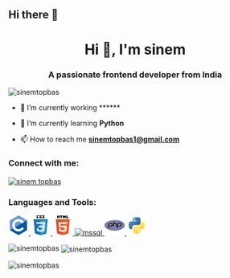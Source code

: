 ## Hi there 👋
<h1 align="center">Hi 👋, I'm sinem</h1>
<h3 align="center">A passionate frontend developer from India</h3>

<p align="left"> <img src="https://komarev.com/ghpvc/?username=sinemtopbas&label=Profile%20views&color=0e75b6&style=flat" alt="sinemtopbas" /> </p>

- 🔭 I’m currently working ******

- 🌱 I’m currently learning **Python**

- 📫 How to reach me **sinemtopbas1@gmail.com**

<h3 align="left">Connect with me:</h3>
<p align="left">
<a href="https://linkedin.com/in/sinem topbaş" target="blank"><img align="center" src="https://raw.githubusercontent.com/rahuldkjain/github-profile-readme-generator/master/src/images/icons/Social/linked-in-alt.svg" alt="sinem topbaş" height="30" width="40" /></a>
</p>

<h3 align="left">Languages and Tools:</h3>
<p align="left"> <a href="https://www.cprogramming.com/" target="_blank" rel="noreferrer"> <img src="https://raw.githubusercontent.com/devicons/devicon/master/icons/c/c-original.svg" alt="c" width="40" height="40"/> </a> <a href="https://www.w3schools.com/css/" target="_blank" rel="noreferrer"> <img src="https://raw.githubusercontent.com/devicons/devicon/master/icons/css3/css3-original-wordmark.svg" alt="css3" width="40" height="40"/> </a> <a href="https://www.w3.org/html/" target="_blank" rel="noreferrer"> <img src="https://raw.githubusercontent.com/devicons/devicon/master/icons/html5/html5-original-wordmark.svg" alt="html5" width="40" height="40"/> </a> <a href="https://www.microsoft.com/en-us/sql-server" target="_blank" rel="noreferrer"> <img src="https://www.svgrepo.com/show/303229/microsoft-sql-server-logo.svg" alt="mssql" width="40" height="40"/> </a> <a href="https://www.php.net" target="_blank" rel="noreferrer"> <img src="https://raw.githubusercontent.com/devicons/devicon/master/icons/php/php-original.svg" alt="php" width="40" height="40"/> </a> <a href="https://www.python.org" target="_blank" rel="noreferrer"> <img src="https://raw.githubusercontent.com/devicons/devicon/master/icons/python/python-original.svg" alt="python" width="40" height="40"/> </a> </p>

<p><img align="left" src="https://github-readme-stats.vercel.app/api/top-langs?username=sinemtopbas&show_icons=true&locale=en&layout=compact" alt="sinemtopbas" /></p>

<p>&nbsp;<img align="center" src="https://github-readme-stats.vercel.app/api?username=sinemtopbas&show_icons=true&locale=en" alt="sinemtopbas" /></p>

<p><img align="center" src="https://github-readme-streak-stats.herokuapp.com/?user=sinemtopbas&" alt="sinemtopbas" /></p>
